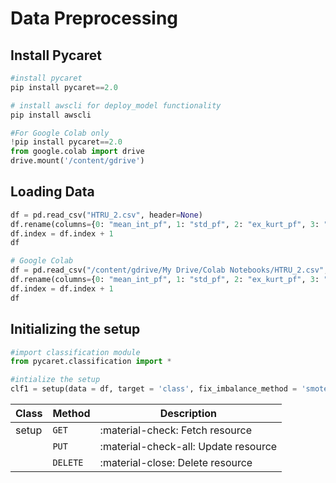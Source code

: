 # Data Preprocessing

## Install Pycaret
```python
#install pycaret
pip install pycaret==2.0

# install awscli for deploy_model functionality
pip install awscli

#For Google Colab only
!pip install pycaret==2.0
from google.colab import drive
drive.mount('/content/gdrive')
```

## Loading Data
```python
df = pd.read_csv("HTRU_2.csv", header=None)
df.rename(columns={0: "mean_int_pf", 1: "std_pf", 2: "ex_kurt_pf", 3: "skew_pf", 4: "mean_dm", 5: "std_dm", 6: "kurt_dm", 7: "skew_dm", 8: "class"}, inplace = True)
df.index = df.index + 1
df

# Google Colab
df = pd.read_csv("/content/gdrive/My Drive/Colab Notebooks/HTRU_2.csv", header=None)
df.rename(columns={0: "mean_int_pf", 1: "std_pf", 2: "ex_kurt_pf", 3: "skew_pf", 4: "mean_dm", 5: "std_dm", 6: "kurt_dm", 7: "skew_dm", 8: "class"}, inplace = True)
df.index = df.index + 1
df
```

## Initializing the setup
```python
#import classification module 
from pycaret.classification import *

#intialize the setup
clf1 = setup(data = df, target = 'class', fix_imbalance_method = 'smote', remove_outliers = True, remove_multicollinearity = True, remove_perfect_collinearity = True)
```

| Class   | Method      | Description                          |
| ------- | ----------- | ------------------------------------ |
| setup   | `GET`       | :material-check:     Fetch resource  |
|         | `PUT`       | :material-check-all: Update resource |
|         | `DELETE`    | :material-close:     Delete resource |
